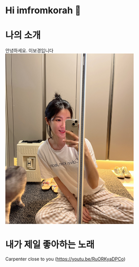 # Hi imfromkorah 👋

# 나의 소개
안녕하세요. 이보경입니다 <br>
<img src="its me.jpg" width="400">

# 내가 제일 좋아하는 노래
Carpenter close to you (https://youtu.be/RuORKyaDPCo)

# 

